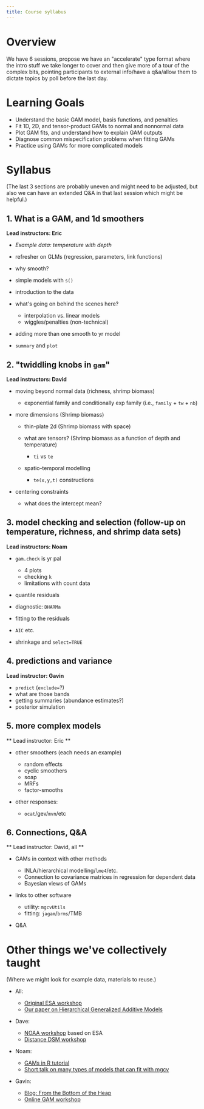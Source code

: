 ```yaml
---
title: Course syllabus
---
```


# Overview

We have 6 sessions, propose we have an "accelerate" type format where the intro stuff we take longer to cover and then give more of a tour of the complex bits, pointing participants to external info/have a q&a/allow them to dictate topics by poll before the last day.

# Learning Goals

-   Understand the basic GAM model, basis functions, and penalties
-   Fit 1D, 2D, and tensor-product GAMs to normal and nonnormal data
-   Plot GAM fits, and understand how to explain GAM outputs
-   Diagnose common mispecification problems when fitting GAMs
-   Practice using GAMs for more complicated models

# Syllabus

(The last 3 sections are probably uneven and might need to be adjusted, but also we can have an extended Q&A in that last session which might be helpful.)

## 1. What is a GAM, and 1d smoothers

**Lead instructors: Eric**

-   *Example data: temperature with depth*

-   refresher on GLMs (regression, parameters, link functions)

-   why smooth?

-   simple models with `s()`

-   introduction to the data

-   what's going on behind the scenes here?

    -   interpolation vs. linear models
    -   wiggles/penalties (non-technical)

-   adding more than one smooth to yr model

-   `summary` and `plot`

## 2. "twiddling knobs in `gam`"

**Lead instructors: David**

-   moving beyond normal data (richness, shrimp biomass)

    -   exponential family and conditionally exp family (i.e., `family` + `tw` + `nb`)

-   more dimensions (Shrimp biomass)

    -   thin-plate 2d (Shrimp biomass with space)

    -   what are tensors? (Shrimp biomass as a function of depth and temperature)

        -   `ti` vs `te`

    -   spatio-temporal modelling

        -   `te(x,y,t)` constructions

-   centering constraints

    -   what does the intercept mean?

## 3. model checking and selection (follow-up on temperature, richness, and shrimp data sets)

**Lead instructors: Noam**

-   `gam.check` is yr pal

    -   4 plots
    -   checking `k`
    -   limitations with count data

-   quantile residuals

-   diagnostic: `DHARMa`

-   fitting to the residuals

-   `AIC` etc.

-   shrinkage and `select=TRUE`

## 4. predictions and variance

**Lead instructor: Gavin**

-   `predict` (`exclude=`?)
-   what are those bands
-   getting summaries (abundance estimates?)
-   posterior simulation

## 5. more complex models

\*\* Lead instructor: Eric \*\*

-   other smoothers (each needs an example)

    -   random effects
    -   cyclic smoothers
    -   soap
    -   MRFs
    -   factor-smooths

-   other responses:

    -   `ocat`/gev/`mvn`/etc

## 6. Connections, Q&A

\*\* Lead instructor: David, all \*\*

-   GAMs in context with other methods

    -   INLA/hierarchical modelling/`lme4`/etc.
    -   Connection to covariance matrices in regression for dependent data
    -   Bayesian views of GAMs

-   links to other software

    -   utility: `mgcvUtils`
    -   fitting: `jagam`/`brms`/TMB

-   Q&A

# Other things we've collectively taught

(Where we might look for example data, materials to reuse.)

-   All:

    -   [Original ESA workshop](https://eric-pedersen.github.io/mgcv-esa-workshop/)
    -   [Our paper on Hierarchical Generalized Additive Models](https://peerj.com/articles/6876/)

-   Dave:

    -   [NOAA workshop](https://converged.yt/mgcv-workshop/) based on ESA
    -   [Distance DSM workshop](http://workshops.distancesampling.org/online-dsm-2020/)

-   Noam:

    -   [GAMs in R tutorial](https://noamross.github.io/gams-in-r-course/)
    -   [Short talk on many types of models that can fit with mgcv](https://raw.githubusercontent.com/noamross/gam-resources/master/2017-11-14-noamross-gams-nyhackr.pdf)

-   Gavin:

    -   [Blog: From the Bottom of the Heap](https://fromthebottomoftheheap.net/)
    -   [Online GAM workshop](https://www.youtube.com/watch?v=sgw4cu8hrZM&feature=youtu.be)

